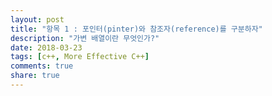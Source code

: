 ```yaml
---
layout: post
title: "항목 1 : 포인터(pinter)와 참조자(reference)를 구분하자"
description: "가변 배열이란 무엇인가?"
date: 2018-03-23
tags: [c++, More Effective C++]
comments: true
share: true
---
```


# 


